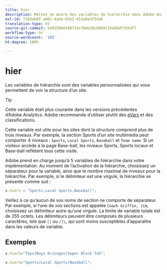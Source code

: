 ```yaml
---
title: hier
description: Mettez en œuvre des variables de hiérarchie dans Adobe Analytics.
exl-id: 72bdab8f-a001-4ada-b5e2-453a8e3f24a6
translation-type: ht
source-git-commit: 549258b0168733c7b0e28cb8b9125e68dffd5df7
workflow-type: ht
source-wordcount: '185'
ht-degree: 100%

---
```


# hier

Les variables de hiérarchie sont des variables personnalisées qui vous permettent de voir la structure d’un site.

>[!TIP]
>
>Cette variable était plus courante dans les versions précédentes d’Adobe Analytics. Adobe recommande d’utiliser plutôt des [eVars](evar.md) et des classifications.

Cette variable est utile pour les sites dont la structure comprend plus de trois niveaux. Par exemple, la section Sports d’un site multimédia peut comporter 4 niveaux : `Sports`, `Local Sports`, `Baseball` et `Team name`. Si un visiteur accède à la page Base-ball, les niveaux Sports, Sports locaux et Base-ball reflètent tous cette visite.

Adobe prend en charge jusqu’à 5 variables de hiérarchie dans votre implémentation. Au moment de l’activation de la hiérarchie, choisissez un séparateur pour la variable, ainsi que le nombre maximal de niveaux pour la hiérarchie. Par exemple, si le délimiteur est une virgule, la hiérarchie se présente comme suit :

```js
s.hier1 = "Sports,Local Sports,Baseball";
```

Veillez à ce qu’aucun de vos noms de section ne comporte de séparateur. Par exemple, si l’une de vos sections est appelée `Coach Griffin, Jim`, choisissez un délimiteur autre qu’une virgule. La limite de variable totale est de 255 octets. Les délimiteurs peuvent être composés de plusieurs caractères, tels que `||` ou `/|\`, qui sont moins susceptibles d’apparaître dans les valeurs de variable.

## Exemples

```js
s.hier1="Toys|Boys 6+|Legos|Super Block Tub";
```

```js
s.hier4="Sports/Local Sports/Baseball";
```
